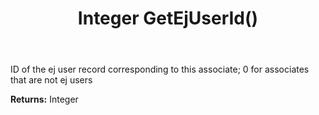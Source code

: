 ﻿---
uid: crmscript_ref_NSAssociate_GetEjUserId
title: Integer GetEjUserId()
intellisense: NSAssociate.GetEjUserId
keywords: NSAssociate, GetEjUserId
so.topic: reference
---

ID of the ej user record corresponding to this associate; 0 for associates that are not ej users

**Returns:** Integer


